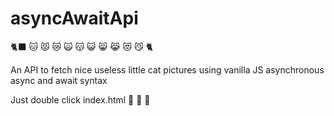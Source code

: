 # asyncAwaitApi

🐈‍⬛  🐱  😾  😿  🙀  😽  😺  😸  😹  😻  😼  🐈

An API to fetch nice useless little cat pictures using vanilla JS asynchronous async and await syntax

Just double click index.html
🚀 🚀 🚀